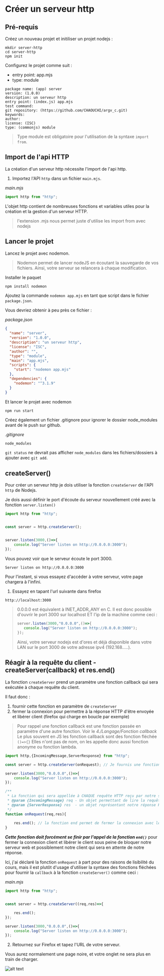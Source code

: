 # Créer un serveur http

## Pré-requis

Créez un nouveau projet et initiliser un projet nodejs : 
```
mkdir server-http
cd server-http
npm init
```
Configurez le projet comme suit :
- entry point: app.mjs
- type: module
```
package name: (app) server
version: (1.0.0) 
description: un serveur http
entry point: (index.js) app.mjs
test command: 
git repository: (https://github.com/CHAOUCHI/argv_c.git) 
keywords: 
author: 
license: (ISC) 
type: (commonjs) module
```

> Type module est obligatoire pour l'utilisation de la syntaxe `import from`.

## Import de l'api HTTP

La création d'un serveur http nécessite l'import de l'api http.

1. Importez l'API `http` dans un fichier `main.mjs`.

*main.mjs*
```js
import http from "http";

```

L'objet http contient de nombreuses fonctions et variables utiles pour la création et la gestion d'un serveur HTTP.

> l'extension .mjs nous permet juste d'utilise les import from avec nodejs

## Lancer le projet

Lancez le projet avec nodemon.

> Nodemon permet de lancer nodeJS en écoutant la sauvegarde de vos fichiers. Ainsi, votre serveur se relancera à chaque modification.

Installer le paquet

```bash
npm install nodemon
```

Ajoutez la commande `nodemon app.mjs` en tant que script dans le fichier `package.json`.

Vous devriez obtenir à peu près ce fichier :

*package.json*
```json
{
  "name": "server",
  "version": "1.0.0",
  "description": "un serveur http",
  "license": "ISC",
  "author": "",
  "type": "module",
  "main": "app.mjs",
  "scripts": {
    "start": "nodemon app.mjs"
  },
  "dependencies": {
    "nodemon": "^3.1.9"
  }
}
```

Et lancer le projet avec nodemon

```bash
npm run start
```

Créez également un fichier .gitignore pour ignorer le dossier node_modules avant de le push sur github.

*.gitignore*
```gitignore
node_modules

```
`git status` ne devrait pas afficher `node_modules` dans les fichiers/dossiers à ajouter avec `git add`.

## createServer()

Pour créer un serveur http je dois utiliser la fonction `createServer` de l'API `http` de Nodejs.

Je dois aussi définir le port d'écoute du serveur nouvellement créé avec la fonction `server.listen()` 

```js
import http from "http";


const server = http.createServer();


server.listen(3000,()=>{
    console.log("Server listen on http://0.0.0.0:3000");
});
``` 

Vous pouvez voir que le serveur écoute le port 3000.

```bash
Server listen on http://0.0.0.0:3000
```

Pour l'instant, si vous essayez d'accéder à votre serveur, votre page chargera à l'infini. 

1. Essayez en tapant l'url suivante dans firefox 

``` 
http://localhost:3000
``` 

> 0.0.0.0 est équivalent à INET_ADDR_ANY en C.
> Il est donc possible d'ouvrir le port 3000 sur localhost ET l'ip de la machine comme ceci :
>```js
>server.listen(3000,"0.0.0.0",()=>{
>    console.log("Server listen on http://0.0.0.0:3000");
>});
>```
> Ainsi, votre serveur nodejs est d'ores et déjà disponible dans votre LAN sur le port 3000 de votre adresse ipv4 (192.168.....).

## Réagir à la requête du client - createServer(callback) et res.end()
La fonction `createServer` prend un paramètre une fonction callback qui sera exécutée à chaque requête du client. 

Il faut donc :
1. fournir cette fonction en paramètre de `createServer`
2. fermer la connexion pour permettre à la réponse HTTP d'être envoyée et libérer client (firefox qui charge en boucle par exemple)

> Pour rappel une fonction callback est une fonction passée en paramètre d'une autre fonction.
> Voir le *4./Langage/Fonction callback*
> Le plus souvent en JS les fonction callback sont des fonction fléchée `()=>{}`
> Elles n'ont pas de nom, on les appelle donc aussi fonction anonyme ou fonction lambda.

```js
import http,{IncomingMessage,ServerResponse} from "http";

const server = http.createServer(onRequest); // Je fournis une fonction à createServer

server.listen(3000,"0.0.0.0",()=>{
    console.log("Server listen on http://0.0.0.0:3000");
});

/**
 * La fonction qui sera appellée à CHAQUE requête HTTP reçu par notre serveur.
 * @param {IncomingMessage} req - Un objet permettant de lire la requête HTTP du client. 
 * @param {ServerResponse} res  - un objet représentant notre réponse HTTP. 
 */
function onRequest(req,res){
    
    res.end(); // la fonction end permet de fermer la connexion avec le socket TCP du client.
}
``` 

***Cette fonction doit forcément se finir par l'appel de la fonction `end()`*** pour fermer la connexion client et libérer le client sous peine de bloquer notre serveur web et possiblement notre client qui sera en attente de notre réponse.

Ici, j'ai déclaré la fonction `onRequest` à part pour des raisons de lisibilité du cours, mais il est plutôt d'usage d'utiliser la syntaxe des fonctions fléchées pour fournir la `callback` à la fonction `createServer()` comme ceci :

*main.mjs*
```js
import http from "http";


const server = http.createServer((req,res)=>{

    res.end();
});

server.listen(3000,"0.0.0.0",()=>{
    console.log("Server listen on http://0.0.0.0:3000");
});
```

2. Retournez sur Firefox et tapez l'URL de votre serveur. 

Vous aurez normalement une page noire, et votre onglet ne sera plus en train de charger.

![alt text](image-3.png)